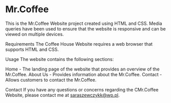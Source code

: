 # Mr.Coffee
This is the Mr.Coffee Website project created using HTML and CSS. Media queries have been used to ensure that the website is responsive and can be viewed on multiple devices.

Requirements
The Coffee House Website requires a web browser that supports HTML and CSS.

Usage
The website contains the following sections:

Home - The landing page of the website that provides an overview of the Mr.Coffee.
About Us - Provides information about the Mr.Coffee.
Contact - Allows customers to contact the Mr.Coffee.

Contact
If you have any questions or concerns regarding the CMr.Coffee Website, please contact me at saraszewczykk@wp.pl.
